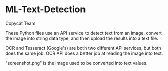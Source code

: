# ML-Text-Detection
Copycat Team

These Python files use an API service to detect text from an image, convert the image into string data type, and then upload the results into a text file. 

OCR and Tesseract (Google's) are both two different API services, but both does the same job. OCR API does a better job at reading the image into text. 

"screenshot.png" is the image used to be converted into text values. 
